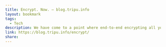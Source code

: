 ```yaml
---
title: Encrypt. Now. — blog.tripu.info
layout: bookmark
tags:
  - Tech
description: We have come to a point where end-to-end encrypting all your private data and private communications
link: https://blog.tripu.info/encrypt/
share:
---
```


